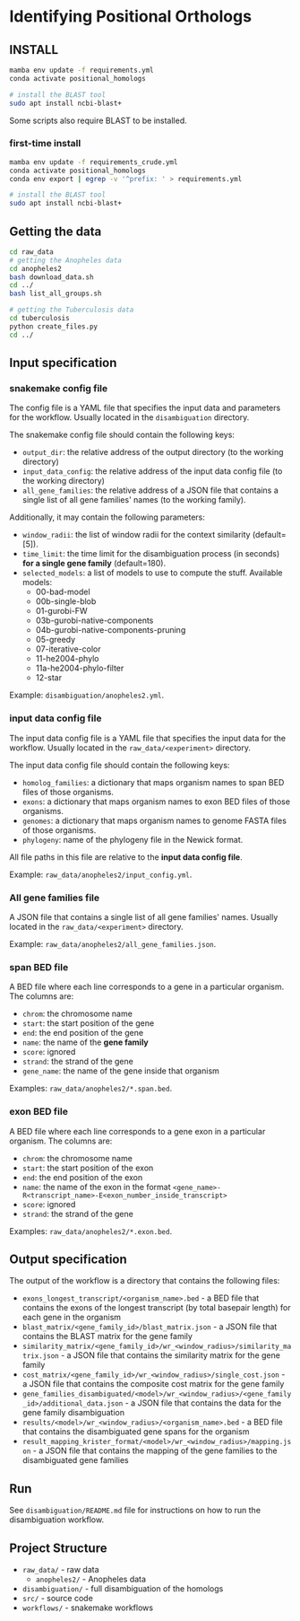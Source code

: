 # Identifying Positional Orthologs

## INSTALL

```bash
mamba env update -f requirements.yml
conda activate positional_homologs

# install the BLAST tool
sudo apt install ncbi-blast+
```

Some scripts also require BLAST to be installed.

### first-time install 

```bash
mamba env update -f requirements_crude.yml
conda activate positional_homologs
conda env export | egrep -v '^prefix: ' > requirements.yml

# install the BLAST tool
sudo apt install ncbi-blast+
```

## Getting the data

```bash
cd raw_data
# getting the Anopheles data
cd anopheles2
bash download_data.sh
cd ../
bash list_all_groups.sh

# getting the Tuberculosis data
cd tuberculosis
python create_files.py
cd ../
```

## Input specification

### snakemake config file

The config file is a YAML file that specifies the input data and parameters for the workflow. 
Usually located in the `disambiguation` directory.

The snakemake config file should contain the following keys:
- `output_dir`: the relative address of the output directory (to the working directory)
- `input_data_config`: the relative address of the input data config file (to the working directory)
- `all_gene_families`: the relative address of a JSON file that contains a single list of all gene families' names (to the working family).

Additionally, it may contain the following parameters:
- `window_radii`: the list of window radii for the context similarity (default=[5]).
- `time_limit`: the time limit for the disambiguation process (in seconds) **for a single gene family** (default=180).
- `selected_models`: a list of models to use to compute the stuff. Available models:
  - 00-bad-model
  - 00b-single-blob
  - 01-gurobi-FW
  - 03b-gurobi-native-components
  - 04b-gurobi-native-components-pruning
  - 05-greedy
  - 07-iterative-color
  - 11-he2004-phylo
  - 11a-he2004-phylo-filter
  - 12-star

Example: `disambiguation/anopheles2.yml`.

### input data config file

The input data config file is a YAML file that specifies the input data for the workflow.
Usually located in the `raw_data/<experiment>` directory.

The input data config file should contain the following keys:
- `homolog_families`: a dictionary that maps organism names to span BED files of those organisms.
- `exons`: a dictionary that maps organism names to exon BED files of those organisms.
- `genomes`: a dictionary that maps organism names to genome FASTA files of those organisms.
- `phylogeny`: name of the phylogeny file in the Newick format.

All file paths in this file are relative to the **input data config file**.

Example: `raw_data/anopheles2/input_config.yml`.

### All gene families file

A JSON file that contains a single list of all gene families' names.
Usually located in the `raw_data/<experiment>` directory.

Example: `raw_data/anopheles2/all_gene_families.json`.

### span BED file

A BED file where each line corresponds to a gene in a particular organism. The columns are:

- `chrom`: the chromosome name
- `start`: the start position of the gene
- `end`: the end position of the gene
- `name`: the name of the **gene family**
- `score`: ignored
- `strand`: the strand of the gene
- `gene_name`: the name of the gene inside that organism

Examples: `raw_data/anopheles2/*.span.bed`.

### exon BED file

A BED file where each line corresponds to a gene exon in a particular organism. The columns are:

- `chrom`: the chromosome name
- `start`: the start position of the exon
- `end`: the end position of the exon
- `name`: the name of the exon in the format `<gene_name>-R<transcript_name>-E<exon_number_inside_transcript>`
- `score`: ignored
- `strand`: the strand of the gene

Examples: `raw_data/anopheles2/*.exon.bed`.

## Output specification

The output of the workflow is a directory that contains the following files:

- `exons_longest_transcript/<organism_name>.bed` - a BED file that contains the exons of the longest transcript (by total basepair length) for each gene in the organism
- `blast_matrix/<gene_family_id>/blast_matrix.json` - a JSON file that contains the BLAST matrix for the gene family
- `similarity_matrix/<gene_family_id>/wr_<window_radius>/similarity_matrix.json` - a JSON file that contains the similarity matrix for the gene family
- `cost_matrix/<gene_family_id>/wr_<window_radius>/single_cost.json` - a JSON file that contains the composite cost matrix for the gene family
- `gene_families_disambiguated/<model>/wr_<window_radius>/<gene_family_id>/additional_data.json` - a JSON file that contains the data for the gene family disambiguation
- `results/<model>/wr_<window_radius>/<organism_name>.bed` - a BED file that contains the disambiguated gene spans for the organism
- `result_mapping_krister_format/<model>/wr_<window_radius>/mapping.json` - a JSON file that contains the mapping of the gene families to the disambiguated gene families


## Run

See `disambiguation/README.md` file for instructions on how to run the disambiguation workflow.
 
## Project Structure

- `raw_data/` - raw data
  - `anopheles2/` - Anopheles data
- `disambiguation/` - full disambiguation of the homologs
- `src/` - source code
- `workflows/` - snakemake workflows
